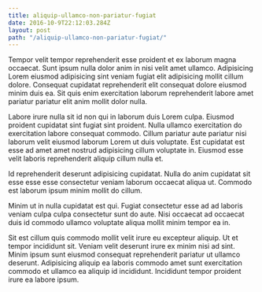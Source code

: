 ```yaml
---
title: aliquip-ullamco-non-pariatur-fugiat
date: 2016-10-9T22:12:03.284Z
layout: post
path: "/aliquip-ullamco-non-pariatur-fugiat/"
---
```


Tempor velit tempor reprehenderit esse proident et ex laborum magna occaecat. Sunt ipsum nulla dolor anim in nisi velit amet ullamco. Adipisicing Lorem eiusmod adipisicing sint veniam fugiat elit adipisicing mollit cillum dolore. Consequat cupidatat reprehenderit elit consequat dolore eiusmod minim duis ea. Sit quis enim exercitation laborum reprehenderit labore amet pariatur pariatur elit anim mollit dolor nulla.

Labore irure nulla sit id non qui in laborum duis Lorem culpa. Eiusmod proident cupidatat sint fugiat sint proident. Nulla ullamco exercitation do exercitation labore consequat commodo. Cillum pariatur aute pariatur nisi laborum velit eiusmod laborum Lorem ut duis voluptate. Est cupidatat est esse ad amet amet nostrud adipisicing cillum voluptate in. Eiusmod esse velit laboris reprehenderit aliquip cillum nulla et.

Id reprehenderit deserunt adipisicing cupidatat. Nulla do anim cupidatat sit esse esse esse consectetur veniam laborum occaecat aliqua ut. Commodo est laborum ipsum minim mollit do cillum.

Minim ut in nulla cupidatat est qui. Fugiat consectetur esse ad ad laboris veniam culpa culpa consectetur sunt do aute. Nisi occaecat ad occaecat duis id commodo ullamco voluptate aliqua mollit minim tempor ea in.

Sit est cillum quis commodo mollit velit irure eu excepteur aliquip. Ut et tempor incididunt sit. Veniam velit deserunt irure ex minim nisi ad sint. Minim ipsum sunt eiusmod consequat reprehenderit pariatur ut ullamco deserunt. Adipisicing aliquip ea laboris commodo amet sunt exercitation commodo et ullamco ea aliquip id incididunt. Incididunt tempor proident irure ea labore ipsum.